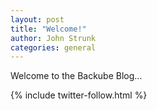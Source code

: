 ```yaml
---
layout: post
title: "Welcome!"
author: John Strunk
categories: general
---
```


Welcome to the Backube Blog...

{% include twitter-follow.html %}
